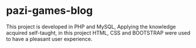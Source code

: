 # pazi-games-blog
This project is developed in PHP and MySQL, Applying the knowledge acquired self-taught, in this project HTML, CSS and BOOTSTRAP were used to have a pleasant user experience.
